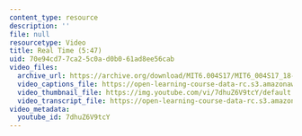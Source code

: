 ```yaml
---
content_type: resource
description: ''
file: null
resourcetype: Video
title: Real Time (5:47)
uid: 70e94cd7-7ca2-5c0a-d0b0-61ad8ee56cab
video_files:
  archive_url: https://archive.org/download/MIT6.004S17/MIT6_004S17_18-02-04_300k.mp4
  video_captions_file: https://open-learning-course-data-rc.s3.amazonaws.com/6-004-computation-structures-spring-2017/41194baa4692562d849056cba3cc4cf9_7dhuZ6V9tcY.vtt
  video_thumbnail_file: https://img.youtube.com/vi/7dhuZ6V9tcY/default.jpg
  video_transcript_file: https://open-learning-course-data-rc.s3.amazonaws.com/6-004-computation-structures-spring-2017/d782552b3a60aead78eb10a927ec558d_7dhuZ6V9tcY.pdf
video_metadata:
  youtube_id: 7dhuZ6V9tcY
---
```

